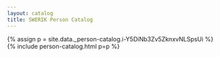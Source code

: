 ```yaml
---
layout: catalog
title: SWERIK Person Catalog
---
```

{% assign p = site.data._person-catalog.i-Y5DiNb3Zv5ZknxvNLSpsUi %}
{% include person-catalog.html p=p %}

